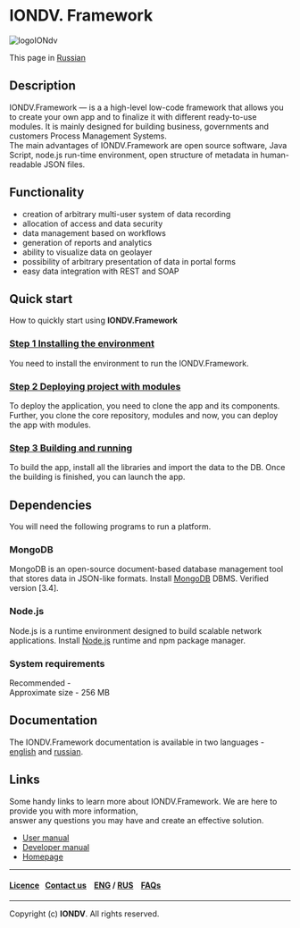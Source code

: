 # IONDV. Framework 
![logoIONdv](https://jobfilter.ru/uploaded_files/images/2017/01/24/159101/sm_U5eOsz95kjNWf_I7.png)

This page in [Russian](/docs/ru/readme.md) 
## Description  
IONDV.Framework —  is a a high-level low-code framework that allows you to create your own app and to finalize it with different ready-to-use modules. It is mainly designed for building business, governments and customers Process Management Systems.  
The main advantages of IONDV.Framework are open source software, Java Script, node.js run-time environment, open structure of metadata in human-readable JSON files.

## Functionality  

* creation of arbitrary multi-user system of data recording
* allocation of access and data security
* data management based on workflows
* generation of reports and analytics
* ability to visualize data on geolayer
* possibility of arbitrary presentation of data in portal forms
* easy data integration with REST and SOAP 

## Quick start
How to quickly start using **IONDV.Framework**  
### [Step 1 Installing the environment](/docs/en/1_system_deployment/step1_installing_environment.md)  
You need to install the environment to run the IONDV.Framework.
### [Step 2 Deploying project with modules](/docs/en/1_system_deployment/step2_project_with_modules.md)  
To deploy the application, you need to clone the app and its components. Further, you clone the core repository, modules and now, you can deploy the app with modules.
### [Step 3 Building and running](/docs/en/1_system_deployment/step3_building_and_running.md)  
To build the app, install all the libraries and import the data to the DB. Once the building is finished, you can launch the app. 

## Dependencies
You will need the following programs to run a platform.

### MongoDB
MongoDB is an open-source document-based database management tool that stores data in JSON-like formats. Install [MongoDB](https://www.mongodb.org/) DBMS. Verified version [3.4].  

### Node.js
Node.js is a runtime environment designed to build scalable network applications. Install [Node.js](<https://nodejs.org/en/>) runtime and npm package manager. 

### System requirements
Recommended -  
Approximate size - 256 MB     

## Documentation 
The IONDV.Framework documentation is available in two languages - [english](/docs/en/index.md) and [russian](/docs/ru/index.md).  

## Links
Some handy links to learn more about IONDV.Framework. We are here to provide you with more information,  
answer any questions you may have and create an effective solution.
* [User manual](/docs/en/manuals/user_manual.md)
* [Developer manual](/docs/en/manuals/dev_manual.md)
* [Homepage](https://iondv.ru/index.html)  



--------------------------------------------------------------------------  


 #### [Licence](platform/licence.md)&ensp;  [Contact us](https://iondv.ru/index.html) &ensp;  [ENG](/docs/en) / [RUS](/docs/ru)   &ensp; [FAQs](/faqs.md)          



--------------------------------------------------------------------------  

 Copyright (c) **IONDV**. All rights reserved. 

